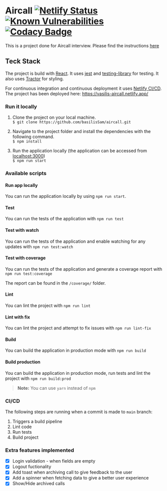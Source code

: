 # Aircall [![Netlify Status](https://api.netlify.com/api/v1/badges/01bf1838-b94e-468f-b331-e5ccb5e60096/deploy-status)](https://app.netlify.com/sites/vasilis-aircall/deploys) [![Known Vulnerabilities](https://snyk.io/test/github/basilisSam/aircall/badge.svg)](https://snyk.io/test/github/basilisSam/aircall) [![Codacy Badge](https://app.codacy.com/project/badge/Grade/fa90ffd43ad240d2bd823156d4b9ddc3)](https://www.codacy.com/gh/basilisSam/aircall/dashboard?utm_source=github.com&amp;utm_medium=referral&amp;utm_content=basilisSam/aircall&amp;utm_campaign=Badge_Grade)

This is a project done for Aircall interview. Please find the instructions [here](https://github.com/basilisSam/aircall/wiki/Project-Instructions)

## Teck Stack

The project is build with [React](https://reactjs.org/). It uses [jest](https://jestjs.io/) and [testing-library](https://testing-library.com/) for testing. It also uses [Tractor](https://tractor.aircall.io/) for styling.

For continuous integration and continuous deployment it uses [Netlify CI/CD](https://www.netlify.com/). The project has been deployed here: https://vasilis-aircall.netlify.app/

### Run it locally

1. Clone the project on your local machine. <br/>
   `$ git clone https://github.com/basilisSam/aircall.git`

1. Navigate to the project folder and install the dependencies with the following command. <br/>
   `$ npm install`

1. Run the application locally (the application can be accessed from [localhost:3000](http://localhost:3000/)) <br/>
   `$ npm run start`

### Available scripts

#### Run app locally
You can run the application locally by using `npm run start`.

#### Test
You can run the tests of the application with `npm run test`

#### Test with watch
You can run the tests of the application and enable watching for any updates with `npm run test:watch`

#### Test with coverage

You can run the tests of the application and generate a coverage report with `npm run test:coverage`

The report can be found in the `/coverage/` folder.

#### Lint

You can lint the project with `npm run lint`

#### Lint with fix

You can lint the project and attempt to fix issues with `npm run lint-fix`

#### Build

You can build the application in production mode with `npm run build`

#### Build production

You can build the application in production mode, run tests and lint the project with `npm run build:prod`

> **Note:** You can use `yarn` instead of `npm`

### CI/CD
The following steps are running when a commit is made to `main` branch:
1. Triggers a build pipeline
1. Lint code
1. Run tests
1. Build project 

### Extra features implemented
- [X] Login validation - when fields are empty
- [X] Logout fuctionality
- [X] Add toast when archiving call to give feedback to the user
- [X] Add a spinner when fetching data to give a better user experience
- [X] Show/Hide archived calls
